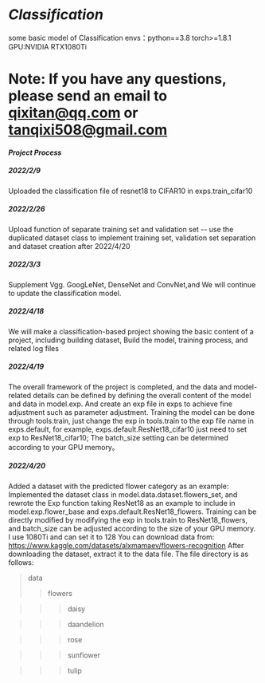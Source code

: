# *Classification*
some basic model of Classification
envs：python==3.8 torch>=1.8.1 GPU:NVIDIA RTX1080Ti
# Note: If you have any questions, please send an email to qixitan@qq.com or tanqixi508@gmail.com
#### *Project Process*
##### 2022/2/9 
Uploaded the classification file of resnet18 to CIFAR10 in exps.train_cifar10
##### 2022/2/26 
Upload function of separate training set and validation set  -- use the duplicated dataset class to implement training set, validation set separation and dataset creation after 2022/4/20
##### 2022/3/3  
Supplement Vgg. GoogLeNet, DenseNet and ConvNet,and We will continue to update the classification model.
##### 2022/4/18 
We will make a classification-based project showing the basic content of a project, including building dataset, Build the model, training process, and related log files
##### 2022/4/19 
The overall framework of the project is completed, and the data and model-related details can be defined by defining the overall content of the model and data in model.exp. And create an exp file in exps to achieve fine adjustment such as parameter adjustment. Training the model can be done through tools.train, just change the exp in tools.train to the exp file name in exps.default, for example, exps.default.ResNet18_cifar10 just need to set exp to ResNet18_cifar10;
The batch_size setting can be determined according to your GPU memory。
##### 2022/4/20
Added a dataset with the predicted flower category as an example: Implemented the dataset class in model.data.dataset.flowers_set, and rewrote the Exp function taking ResNet18 as an example to include in model.exp.flower_base and exps.default.ResNet18_flowers.
Training can be directly modified by modifying the exp in tools.train to ResNet18_flowers, and batch_size can be adjusted according to the size of your GPU memory. I use 1080Ti and can set it to 128
You can download data from: https://www.kaggle.com/datasets/alxmamaev/flowers-recognition
After downloading the dataset, extract it to the data file. The file directory is as follows:
>data
>>flowers

>>>daisy

>>>daandelion

>>>rose

>>>sunflower

>>>tulip
